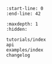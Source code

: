 ```{include} ../README.md
:start-line: 0
:end-line: 42
```

```{toctree}
:maxdepth: 1
:hidden:

tutorials/index
api
examples/index
changelog
```
